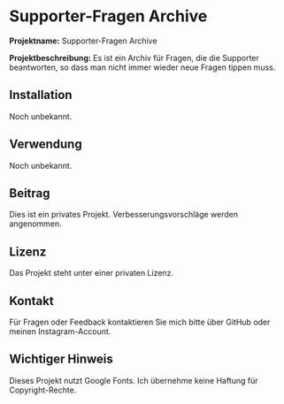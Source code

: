 # Supporter-Fragen Archive

**Projektname:** Supporter-Fragen Archive

**Projektbeschreibung:** Es ist ein Archiv für Fragen, die die Supporter beantworten, so dass man nicht immer wieder neue Fragen tippen muss.

## Installation

Noch unbekannt.

## Verwendung

Noch unbekannt.

## Beitrag

Dies ist ein privates Projekt. Verbesserungsvorschläge werden angenommen.

## Lizenz

Das Projekt steht unter einer privaten Lizenz.

## Kontakt

Für Fragen oder Feedback kontaktieren Sie mich bitte über GitHub oder meinen Instagram-Account.

## Wichtiger Hinweis

Dieses Projekt nutzt Google Fonts. Ich übernehme keine Haftung für Copyright-Rechte.
